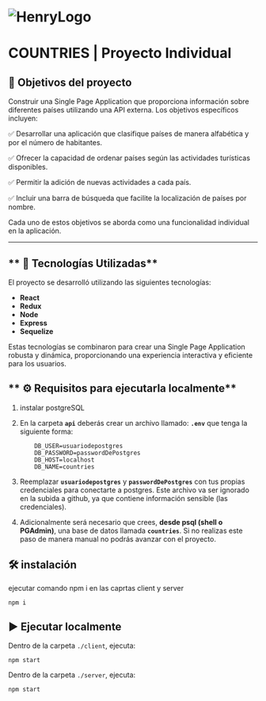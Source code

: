 # ![HenryLogo](https://d31uz8lwfmyn8g.cloudfront.net/Assets/logo-henry-white-lg.png)

# **COUNTRIES** | Proyecto Individual

## **🎯 Objetivos del proyecto**

Construir una Single Page Application que proporciona información sobre diferentes países utilizando una API externa. Los objetivos específicos incluyen:

✅ Desarrollar una aplicación que clasifique países de manera alfabética y por el número de habitantes.

✅ Ofrecer la capacidad de ordenar países según las actividades turísticas disponibles.

✅ Permitir la adición de nuevas actividades a cada país.

✅ Incluir una barra de búsqueda que facilite la localización de países por nombre.

Cada uno de estos objetivos se aborda como una funcionalidad individual en la aplicación.

---

## ** 🚀 Tecnologías Utilizadas**

El proyecto se desarrolló utilizando las siguientes tecnologías:

- **React**
- **Redux**
- **Node**
- **Express**
- **Sequelize**

Estas tecnologías se combinaron para crear una Single Page Application robusta y dinámica, proporcionando una experiencia interactiva y eficiente para los usuarios.

## ** ⚙️ Requisitos para ejecutarla localmente**
1. instalar postgreSQL
2. En la carpeta **`api`** deberás crear un archivo llamado: **`.env`** que tenga la siguiente forma:

   ```env
       DB_USER=usuariodepostgres
       DB_PASSWORD=passwordDePostgres
       DB_HOST=localhost
       DB_NAME=countries
   ```

3. Reemplazar **`usuariodepostgres`** y **`passwordDePostgres`** con tus propias credenciales para conectarte a postgres. Este archivo va ser ignorado en la subida a github, ya que contiene información sensible (las credenciales).

4. Adicionalmente será necesario que crees, **desde psql (shell o PGAdmin)**, una base de datos llamada **`countries`**. Si no realizas este paso de manera manual no podrás avanzar con el proyecto.
   
## 🛠️ instalación 

ejecutar comando npm i en las caprtas client y server
  ```
 npm i
   ```

## ▶️ Ejecutar localmente

Dentro de la carpeta `./client`, ejecuta:
```
npm start
```
 
Dentro de la carpeta `./server`, ejecuta:
```
npm start
```

